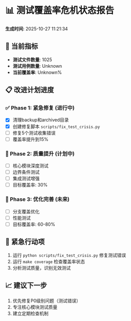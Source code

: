 # 📊 测试覆盖率危机状态报告
**生成时间**: 2025-10-27 11:21:34

## 🎯 当前指标
- **测试文件数量**: 1025
- **测试用例数量**: Unknown
- **当前覆盖率**: Unknown%

## 📋 改进计划进度

### ✅ Phase 1: 紧急修复 (进行中)
- [x] 清理backup和archived目录
- [x] 创建修复脚本 `scripts/fix_test_crisis.py`
- [ ] 修复5个测试收集错误
- [ ] 覆盖率提升到15%

### 🔄 Phase 2: 质量提升 (计划中)
- [ ] 核心模块深度测试
- [ ] 边界条件测试
- [ ] 集成测试增强
- [ ] 目标覆盖率: 30%

### 📅 Phase 3: 优化完善 (未来)
- [ ] 分支覆盖优化
- [ ] 性能测试
- [ ] 目标覆盖率: 60-80%

## 🚨 紧急行动项
1. 运行 `python scripts/fix_test_crisis.py` 修复测试错误
2. 运行 `make coverage` 检查覆盖率状态
3. 分析测试质量，识别无效测试

## 📈 建议下一步
1. 优先修复P0级别问题（测试错误）
2. 专注核心模块测试质量
3. 建立定期检查机制

